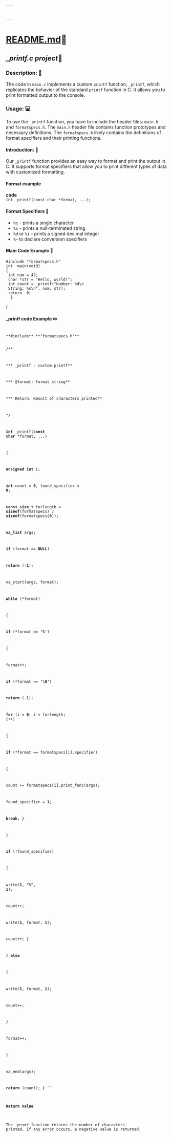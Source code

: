```yaml
---


---
```


<h1 id="readme.mdnotebook"><a href="http://README.md">README.md</a>📓</h1>
<h2 id="printf.c-projectmemo"><em>_printf.c project</em>📝</h2>
<h3 id="description-book">Description: 📖</h3>
<p>The code in <code>main.c</code> implements a custom <code>printf</code> function, <code>_printf</code>, which replicates the behavior of the standard <code>printf</code> function in C. It allows you to print formatted output to the console.</p>
<h3 id="usage-computer">Usage: 💻</h3>
<p>To use the <code>_printf</code> function, you have to include the header files: <code>main.h</code> and <code>formatspecs.h</code>. The <code>main.h</code> header file contains function prototypes and necessary definitions. The <code>formatspecs.h</code> likely contains the definitions of format specifiers and their printing functions.</p>
<h4 id="introduction-dart">Introduction: 🎯</h4>
<p>Our <code>_printf</code> function provides an easy way to format and print the output in C. It supports format specifiers that allow you to print different types of data with customized formatting.</p>
<h4 id="format-example">Format example</h4>
<p><strong>code</strong><br>
<code>int _printf(const char *format, ...);</code></p>
<h4 id="format-specifiers-calling">Format Specifiers 📲</h4>
<ul>
<li><code>%c</code> - prints a single character</li>
<li><code>%s</code> - prints a null-terminated string</li>
<li><code>%d</code> or <code>%i</code> - prints a signed decimal integer</li>
<li><code>%</code>- to declare conversion specifiers</li>
</ul>
<h4 id="main-code-example-pencil">Main Code Example 📝</h4>
<pre class=" language-undefined"><code class="prism language-#include language-undefined">#include "formatspecs.h"  
int  main(void) 
{ 
 int num = 42;
 char *str = "Hello, world!";
 int count = _printf("Number: %d\n
 String: %s\n", num, str); 
 return  0; 
  }
</code></pre>
<p>{</p>
<h4 id="printf-code-example-pencil2">_printf code Example ✏️</h4>
<pre class=" language-undefined"><code class="prism language-**#include** language-undefined">
**#include** **"formatspecs.h"**

**/****

*** _printf - custom printf**

*** @format: format string**

*** Return: Result of characters printed**

***/**

**int** _printf(**const**  **char** *format, ...)

{

**unsigned**  **int** i;

**int** count = **0**, found_specifier = **0**;

**const**  **size_t** forlength = **sizeof**(formatspecs) / **sizeof**(formatspecs[**0**]);

**va_list** args;

  

**if** (format == **NULL**)

**return** (-**1**);

  

va_start(args, format);

  

**while** (*format)

{

**if** (*format == **'%'**)

{

format++;

**if** (*format == **'\0'**)

**return** (-**1**);

**for** (i = **0**; i &lt; forlength; i++)

{

**if** (*format == formatspecs[i].specifier)

{

count += formatspecs[i].print_func(args);

found_specifier = **1**;

**break**; }

}

**if** (!found_specifier)

{

write(**1**, **"%"**, **1**);

count++;

write(**1**, format, **1**);

count++; }

} **else**

{

write(**1**, format, **1**);

count++;

}

format++;

}

va_end(args);

**return** (count);
}
``
#### Return Value
The `_printf` function returns the number of characters printed. If any error occurs, a negative value is returned.
</code></pre>

